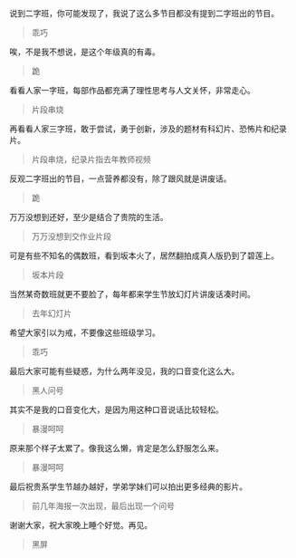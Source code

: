 说到二字班，你可能发现了，我说了这么多节目都没有提到二字班出的节目。
> 乖巧

唉，不是我不想说，是这个年级真的有毒。
> 跪

看看人家一字班，每部作品都充满了理性思考与人文关怀，非常走心。
> 片段串烧

再看看人家三字班，敢于尝试，勇于创新，涉及的题材有科幻片、恐怖片和纪录片。
> 片段串烧，纪录片指去年教师视频

反观二字班出的节目，一点营养都没有，除了跟风就是讲废话。
> 跪

万万没想到还好，至少是结合了贵院的生活。
> 万万没想到交作业片段

可是有些不知名的偶数班，看到坂本火了，居然翻拍成真人版扔到了碧莲上。
> 坂本片段

当然某奇数班就更不要脸了，每年都来学生节放幻灯片讲废话凑时间。
> 去年幻灯片

希望大家引以为戒，不要像这些班级学习。
> 乖巧

最后大家可能有些疑惑，为什么两年没见，我的口音变化这么大。
> 黑人问号

其实不是我的口音变化大，是因为用这种口音说话比较轻松。
> 暴漫呵呵

原来那个样子太累了。像我这么懒，肯定是怎么舒服怎么来。
> 暴漫呵呵

最后祝贵系学生节越办越好，学弟学妹们可以拍出更多经典的影片。
> 前几年海报一次出现，最后出现一个问号

谢谢大家，祝大家晚上睡个好觉。再见。
> 黑屏